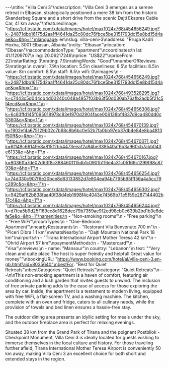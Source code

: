 ---\ntitle: "Villa Ceni 3"\ndescription: "Villa Ceni 3 emerges as a serene retreat in Elbasan, strategically positioned a mere 38 km from the historic Skanderbeg Square and a short drive from the scenic Dajti Ekspres Cable Car, 41 km away."\nfeaturedImage: "https://cf.bstatic.com/xdata/images/hotel/max1024x768/454656249.jpg?k=24871dbb16175d2aa1ff4641da25c80dc76fbce5be3151793dc15e8bd15d4aae&o=&hp=1"\nlanguage: en\nslug: villa-ceni-3\naddress: "Rruga Kadri Hoxha, 3001 Elbasan, Albania"\ncity: "Elbasan"\nlocation: "Elbasan"\naccommodationType: "apartment"\ncoordinates:\n  lat: 41.11209707\n  lng: 20.06217246\nprice: "US$22"\npriceFrom: 22\nstarRating: 3\nrating: 7.9\nratingWords: "Good"\nnumberOfReviews: 5\nratings:\n  overall: 7.9\n  location: 5.5\n  cleanliness: 8.5\n  facilities: 8.5\n  value: 8\n  comfort: 8.5\n  staff: 8.5\n  wifi: 0\nimages:\n  - "https://cf.bstatic.com/xdata/images/hotel/max1024x768/454656249.jpg?k=24871dbb16175d2aa1ff4641da25c80dc76fbce5be3151793dc15e8bd15d4aae&o=&hp=1"\n  - "https://cf.bstatic.com/xdata/images/hotel/max1024x768/493528295.jpg?k=c7443c5d044cb4d00240c048a4957f03b63f50d030ab76afb2adb5f21c5f4ecd&o=&hp=1"\n  - "https://cf.bstatic.com/xdata/images/hotel/max1024x768/454656308.jpg?k=6c83ffd145f095018978c83e1970d2904face006138bf4837d9ca480dd0c5360&o=&hp=1"\n  - "https://cf.bstatic.com/xdata/images/hotel/max1024x768/454670139.jpg?k=1902ef4a675129b02c7b68c8b6bc0e52b7fa0bb97eb37db4e84e8ba4813f50ff&o=&hp=1"\n  - "https://cf.bstatic.com/xdata/images/hotel/max1024x768/454670071.jpg?k=6f149c66149e8a815f2bb4473eeaf2a84be338540af6b3a960cb7abb043e6133&o=&hp=1"\n  - "https://cf.bstatic.com/xdata/images/hotel/max1024x768/454670167.jpg?k=9036ffa7de02d63f8c3884601115db1c0901b116e4c31c05169c1299f98c8793&o=&hp=1"\n  - "https://cf.bstatic.com/xdata/images/hotel/max1024x768/454656254.jpg?k=74d330c907f6e20bce8d63133852d7e904ea94b7765b65fff56a4a5cc79c289c&o=&hp=1"\n  - "https://cf.bstatic.com/xdata/images/hotel/max1024x768/454656302.jpg?k=9429af62b838faa40f38d4eb1698f4c4043e74569b71e5f59e287144402b17c4&o=&hp=1"\n  - "https://cf.bstatic.com/xdata/images/hotel/max1024x768/454656244.jpg?k=d7fca5b9d25f169cc8d1628dec79b7359ae9f2ed98cb0c639b2bd1b3e6defe5e&o=&hp=1"\namenities:\n  - "Non-smoking rooms"\n  - "Free parking"\n  - "Free WiFi"\nroomTypes:\n  - "One-Bedroom Apartment"\nnearbyRestaurants:\n  - "Restorant Vila Benvenuto 700 m"\n  - "Piceri Dibra 1.1 km"\nwhatsNearby:\n  - "Dajti Mountain National Park 18 km"\nairports:\n  - "Tirana International Airport Mother Teresa 42 km"\n  - "Ohrid Airport 57 km"\npaymentMethods:\n  - "Mastercard"\n  - "Visa"\nreviews:\n  - name: "Mansour"\n    country: "Lebanon"\n    text: "“Very clean and quite place
The host is super freindly and helpfull
Great value for money”"\nbookingURL: "https://www.booking.com/hotel/al/villa-ceni-3.en-gb.html?aid=8035640"\nbestFor: "Best for Quiet Retreats"\nbestCategories: "Quiet Retreats"\ncategory: "Quiet Retreats"\n---\n\nThis non-smoking apartment is a haven of comfort, featuring air conditioning and a lush garden that invites guests to unwind. The inclusion of free private parking adds to the ease of access for those exploring the area by car. Inside, the apartment is a testament to modern living, equipped with free WiFi, a flat-screen TV, and a washing machine. The kitchen, complete with an oven and fridge, caters to all culinary needs, while the provision of towels and bed linen ensures a hassle-free stay.

The outdoor dining area presents an idyllic setting for meals under the sky, and the outdoor fireplace area is perfect for relaxing evenings. 

Situated 38 km from the Grand Park of Tirana and the poignant Postbllok - Checkpoint Monument, Villa Ceni 3 is ideally located for guests wishing to immerse themselves in the local culture and history. For those traveling further afield, Tirana International Mother Teresa Airport is conveniently 50 km away, making Villa Ceni 3 an excellent choice for both short and extended stays in the region.